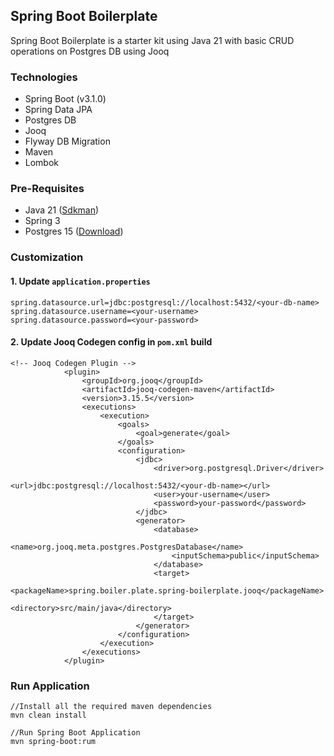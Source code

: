 ## Spring Boot Boilerplate

Spring Boot Boilerplate is a starter kit using Java 21 with basic CRUD operations on Postgres DB using Jooq

### Technologies
- Spring Boot (v3.1.0)
- Spring Data JPA
- Postgres DB
- Jooq
- Flyway DB Migration
- Maven
- Lombok

### Pre-Requisites
- Java 21 ([Sdkman](https://sdkman.io/install))
- Spring 3
- Postgres 15 ([Download](https://www.postgresql.org/download/))


### Customization

#### 1. Update `application.properties`

```
spring.datasource.url=jdbc:postgresql://localhost:5432/<your-db-name>
spring.datasource.username=<your-username>
spring.datasource.password=<your-password>
```

#### 2. Update Jooq Codegen config in `pom.xml` build
```
<!-- Jooq Codegen Plugin -->
            <plugin>
                <groupId>org.jooq</groupId>
                <artifactId>jooq-codegen-maven</artifactId>
                <version>3.15.5</version>
                <executions>
                    <execution>
                        <goals>
                            <goal>generate</goal>
                        </goals>
                        <configuration>
                            <jdbc>
                                <driver>org.postgresql.Driver</driver>
                                <url>jdbc:postgresql://localhost:5432/<your-db-name></url>
                                <user>your-username</user>
                                <password>your-password</password>
                            </jdbc>
                            <generator>
                                <database>
                                    <name>org.jooq.meta.postgres.PostgresDatabase</name>
                                    <inputSchema>public</inputSchema>
                                </database>
                                <target>
                                    <packageName>spring.boiler.plate.spring-boilerplate.jooq</packageName>
                                    <directory>src/main/java</directory>
                                </target>
                            </generator>
                        </configuration>
                    </execution>
                </executions>
            </plugin>
```

### Run Application

```
//Install all the required maven dependencies
mvn clean install

//Run Spring Boot Application
mvn spring-boot:rum
```
